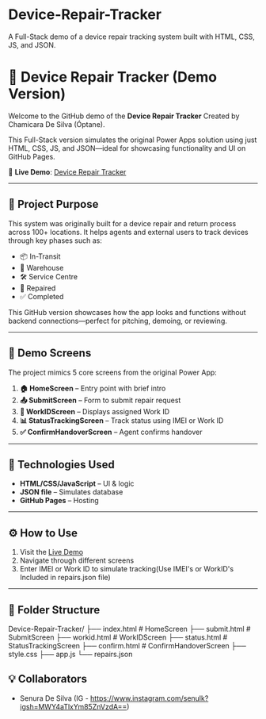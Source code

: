 # Device-Repair-Tracker
A Full-Stack demo of a device repair tracking system built with HTML, CSS, JS, and JSON.

# 📱 Device Repair Tracker (Demo Version)

Welcome to the GitHub demo of the **Device Repair Tracker** Created by Chamicara De Silva (Óptane).

This Full-Stack version simulates the original Power Apps solution using just HTML, CSS, JS, and JSON—ideal for showcasing functionality and UI on GitHub Pages.

🔗 **Live Demo**: [Device Repair Tracker](https://optane002.github.io/Device-Repair-Tracker/)

---

## 🚀 Project Purpose

This system was originally built for a device repair and return process across 100+ locations. It helps agents and external users to track devices through key phases such as:

- 📦 In-Transit
- 🏢 Warehouse
- 🛠️ Service Centre
- 🔧 Repaired
- ✅ Completed

This GitHub version showcases how the app looks and functions without backend connections—perfect for pitching, demoing, or reviewing.

---

## 📑 Demo Screens

The project mimics 5 core screens from the original Power App:

1. **🏠 HomeScreen** – Entry point with brief intro
2. **📤 SubmitScreen** – Form to submit repair request
3. **📨 WorkIDScreen** – Displays assigned Work ID
4. **📊 StatusTrackingScreen** – Track status using IMEI or Work ID
5. **✅ ConfirmHandoverScreen** – Agent confirms handover

---

## 🧱 Technologies Used

- **HTML/CSS/JavaScript** – UI & logic
- **JSON file** – Simulates database
- **GitHub Pages** – Hosting

---

## ⚙️ How to Use

1. Visit the [Live Demo](https://optane002.github.io/Device-Repair-Tracker/)
2. Navigate through different screens
3. Enter IMEI or Work ID to simulate tracking(Use IMEI's or WorkID's Included in repairs.json file)

---

## 📁 Folder Structure

Device-Repair-Tracker/
├── index.html # HomeScreen
├── submit.html # SubmitScreen
├── workid.html # WorkIDScreen
├── status.html # StatusTrackingScreen
├── confirm.html # ConfirmHandoverScreen
├── style.css
├── app.js
└── repairs.json

## 💡 Collaborators

- Senura De Silva (IG - https://www.instagram.com/senulk?igsh=MWY4aTlxYm85ZnVzdA==)
